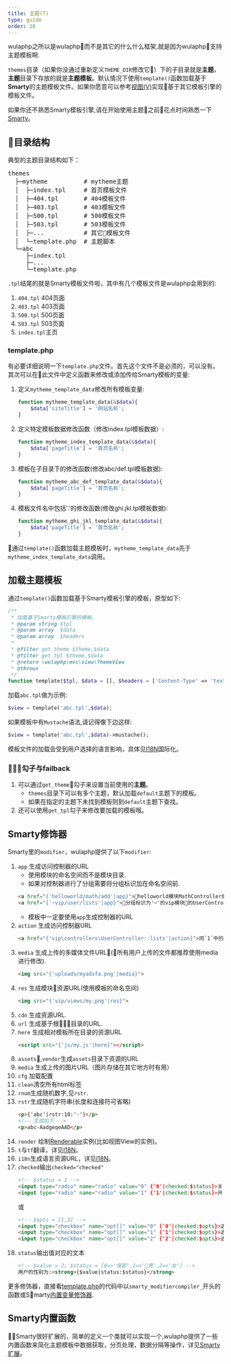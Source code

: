 ```yaml
---
title: 主题(T)
type: guide
order: 28
---
```


wulaphp之所以是wulaphp而不是其它的什么什么框架,就是因为wulaphp支持主题模板啊.

`themes`目录（如果你没通过重新定义`THEME_DIR`修改它）下的子目录就是**主题**，**主题**目录下存放的就是**主题模板**。默认情况下使用`template()`函数加载基于**Smarty**的主题模板文件。如果你愿意可以参考[视图(V)](view.html)实现基于其它模板引擎的模板文件。

<p class="tip">
如果你还不熟悉Smarty模板引擎,请在开始使用主题之前花点时间熟悉一下<a href="https://www.smarty.net/docs/zh_CN/" target="_blank">Smarty</a>。
</p>

## 目录结构

典型的主题目录结构如下：
<pre>
themes
  ├─mytheme          # mytheme主题
  │  ├─index.tpl     # 首页模板文件
  │  ├─404.tpl       # 404模板文件
  │  ├─403.tpl       # 403模板文件
  │  ├─500.tpl       # 500模板文件
  │  ├─503.tpl       # 503模板文件
  │  ├─...           # 其它模板文件
  │  └─template.php  # 主题脚本
  └─abc
     ├─index.tpl
     ├─...
     └─template.php
</pre>

`.tpl`结尾的就是Smarty模板文件啦，其中有几个模板文件是wulaphp会用到的:

1. `404.tpl` 404页面
2. `403.tpl` 403页面
3. `500.tpl` 500页面
4. `503.tpl` 503页面
5. `index.tpl`主页

### template.php

有必要详细说明一下`template.php`文件。首先这个文件不是必须的，可以没有。其次可以在此文件中定义函数来修改或添加传给Smarty模板的变量:

1. 定义`mytheme_template_data`修改所有模板变量:
    ```php
    function mytheme_template_data(&$data){
        $data['siteTitle'] = '网站名称';
    }
    ```
2. 定义特定模板数据修改函数（修改index.tpl模板数据）:
    ```php
    function mytheme_index_template_data(&$data){
        $data['pageTitle'] = '首页名称';
    }
    ```
3. 模板在子目录下的修改函数(修改abc/def.tpl模板数据):
    ```php
    function mytheme_abc_def_template_data(&$data){
        $data['pageTitle'] = '首页名称';
    }
    ```
4. 模板文件名中包括'.'的修改函数(修改ghi.jkl.tpl模板数据):
    ```php
    function mytheme_ghi_jkl_template_data(&$data){
        $data['pageTitle'] = '首页名称';
    }
    ```

通过`template()`函数加载主题模板时，`mytheme_template_data`先于`mytheme_index_template_data`调用。

## 加载主题模板

通过`template()`函数加载基于Smarty模板引擎的模板，原型如下:

```php
/**
 * 加载基于Smarty模板引擎的模板。
 * @param string $tpl
 * @param array  $data
 * @param array  $headers
 *
 * @filter get_theme $theme,$data
 * @filter get_tpl $theme,$data
 * @return \wulaphp\mvc\view\ThemeView
 * @throws
 */
function template($tpl, $data = [], $headers = ['Content-Type' => 'text/html'])
```

加载`abc.tpl`做为示例:

```php
$view = template('abc.tpl',$data);
```

如果模板中有`Mustache`语法,请记得像下边这样:

```php
$view = template('abc.tpl',$data)->mustache();
```

<p class="tip">
模板文件的加载会受到用户选择的语言影响，具体见<a href="../advance/i18n.html">I18N</a>国际化。
</p>

### 勾子与failback

1. 可以通过`get_theme`勾子来设置当前使用的**主题**。
    * `themes`目录下可以有多个主题，默认加载`default`主题下的模板。
    * 如果在指定的主题下未找到模板则到`default`主题下查找。
2. 还可以使用`get_tpl`勾子来修改要加载的模板哦。

## Smarty修饰器

Smarty里的`modifier`，wulaphp提供了以下`modifier`:

1. `app` 生成访问控制器的URL
    * 使用模块的命名空间而不是模块目录.
    * 如果对控制器进行了分组需要将分组标识加在命名空间前.
    ```html
    <a href="{'helloworld/math/add'|app}">helloworld模块MathController的add方法</a>
    <a href="{'~vip/user/lists'|app}">分组标识为'~'的vip模块的UserController的lists方法</a>
    ```
    * 模板中一定要使用`app`生成控制器的URL
2. `action` 生成访问控制器URL
    ```html
    <a href="{'vip\controllers\UserController::lists'|action}">同`1`中的第二个链接</a>
    ```
3. `media` 生成上传的多媒体文件URL(所有用户上传的文件都推荐使用media进行修改).
    ```html
    <img src="{'uploads/myadsfa.png'|media}">
    ```
4. `res` 生成模块资源URL(使用模板的命名空间)
    ```html
    <img src="{'vip/views/my.png'|res}">
    ```
5. `cdn` 生成资源URL.
6. `url` 生成基于根目录的URL.
7. `here` 生成相对模板所在目录的资源URL
    ```html
    <script src="{'js/my.js'|here}"></script>
    ```
8. `assets`,`vendor`生成`assets`目录下资源的URL
9. `media` 生成上传的图片URL（图片存储在其它地方时有用）
10. `cfg` 加载配置
11. `clean`清空所有html标签
12. `rnum`生成随机数字,见`rstr`.
13. `rstr`生成随机字符串(长度和连接符可省略)
    ```html
    <p>{'abc'|rstr:10:'-'}</p>
    <!-- 生成如下 -->
    <p>abc-AadgeqeAAD</p>
    ```
14. `render` 绘制[Renderable](https://github.com/ninggf/wulaphp/blob/v2.0/wulaphp/mvc/view/Renderable.php)实例(比如视图View的实例)。
15. `t`与`tf`翻译，详见[I18N](../advance/i18n.html#使用)。
16. `i18n`生成语言资源URL，详见[I18N](../advance/i18n.html#使用)。
17. `checked`输出`checked="checked"`
    ```html
    <!-- $status = 1 -->
    <input type="radio" name="radio" value="0" {'0'|checked:$status}>关
    <input type="radio" name="radio" value="1" {'1'|checked:$status}>开
    ```
    或
    ```html
    <!-- $opts = [1,3] -->
    <input type="checkbox" name="opt[]" value="0" {'0'|checked:$opts}>选项1
    <input type="checkbox" name="opt[]" value="1" {'1'|checked:$opts}>选项2
    <input type="checkbox" name="opt[]" value="2" {'2'|checked:$opts}>选项3
    ```
18. `status`输出值对应的文本
    ```html
    <!-- $value = 2; $status = [0=>'保密',1=>'男',2=>'女'] -->
    用户的性别为:<strong>{$value|status:$status}</strong>
    ```

更多修饰器，直接看[template.php](https://github.com/ninggf/wulaphp/blob/v2.0/includes/template.php)的代码中以`smarty_modifiercompiler_`开头的函数或Smarty[内置变量修饰器](https://www.smarty.net/docs/zh_CN/language.modifiers.tpl).

## Smarty内置函数

Smarty很好扩展的，简单的定义一个类就可以实现一个,wulaphp提供了一些内置函数来简化主题模板中数据获取，分页处理，数据分隔等操作，详见[Smarty扩展](../advance/smarty.funcs.html)。
